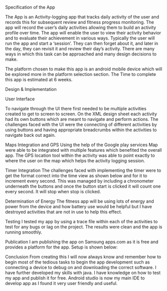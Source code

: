 
Specification of the App 

The App is an Activity-logging app that tracks daily activity of the user and records this for subsequent review and fitness progress monitoring. 
The app will record the user’s daily activities allowing them to build an activity profile over time. The app will enable the user to view their activity behavior and to evaluate their achievement in various ways.
Typically the user will run the app and start a ‘session’. They can then forget about it, and later in the day, they can revisit it and review their day’s activity.
There are many ways in which this task can be approached and many design decisions to make.

The platform chosen to make this app is an android mobile device which will be explored more in the platform selection section. The Time to complete this app is estimated at 6 weeks. 

Design & Implementation 

User Interface

To navigate through the UI there first needed to be multiple activities created to get to screen to screen. On the XML design sheet each activity had its own buttons which are meant to navigate and perform actions. The challenges faced with the UI were the connecting of different activities by using buttons and having appropriate breadcrumbs within the activities to navigate back out again. 

Maps Integration and GPS 
Using the help of the Google play services Map were able to be integrated with multiple features which benefited the overall app. The GPS location tool within the activity was able to point exactly to where the user on the map which helps the activity logging session. 

Timer Integration
The challenges faced with implementing the timer were to get the format correct into the time view as shown below and for it to increment every second. This was managed by including a chronometer underneath the buttons and once the button start is clicked it will count one every second. It will stop when stop is clicked.  

Determination of Energy 
The fitness app will be using lots of energy and power from the device and how battery use would be helpful but I have destroyed activities that are not in use to help this effect.

Testing 
I tested my app by using a trace file within each of the activities to test for any bugs or lag on the project. The results were clean and the app is running smoothly. 

Publication 
I am publishing the app on Samsung apps.com as it is free and provides a platform for the app. Setup is shown below:
 
Conclusion 
From creating this I will now always know and remember how to begin most of the tedious tasks to begin the app development such as connecting a device to debug on and downloading the correct software.  I have further developed my skills with java. I have knowledge on how to test my app and publish it for free. Android studio is now my main IDE to develop app as I found it very user friendly and useful. 


